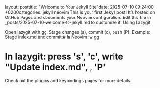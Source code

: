 
layout: posttitle: "Welcome to Your Jekyll Site"date: 2025-07-10 09:24:00 +0200categories: jekyll neovim
This is your first Jekyll post! It’s hosted on GitHub Pages and documents your Neovim configuration. Edit this file in _posts/2025-07-10-welcome-to-jekyll.md to customize it.
Using Lazygit

Open lazygit with <Leader>gg.
Stage changes (s), commit (c), push (P).
Example: Stage index.md and commit:# In Neovim
:w
<Leader>gg
# In lazygit: press 's', 'c', write "Update index.md", <Enter>, 'P'



Check out the plugins and keybindings pages for more details.
